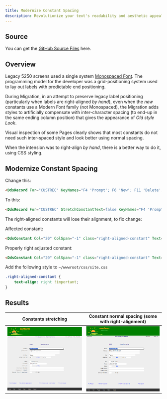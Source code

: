 ```yaml
---
title: Modernize Constant Spacing
description: Revolutionize your text's readability and aesthetic appeal with our guide on Modernize Constant Spacing. This resource explores the transformative power of monospaced fonts in creating a sleek, uniform appearance for your digital content. Whether you're aiming to enhance code readability, design standout documents, or give your application's UI a contemporary edge, learn how constant spacing can elevate your typography game.
---
```

## Source

You can get the [GitHub Source Files](https://github.com/asnaqsys-examples/sunfarm-ui-enhancements) here.

## Overview
Legacy 5250 screens used a single system [Monospaced Font](https://en.wikipedia.org/wiki/Monospaced_font). The programming model for the developer was a grid-positioning system used to lay out labels with predictable end positioning.

During Migration, in an attempt to preserve legacy label positioning (particularly when labels are right-aligned *by hand*), even when the *new* constants use a Modern Font family (not Monospaced), the Migration adds styles to artificially compensate with inter-character spacing (to end-up in the same ending column position) that gives the appearance of *Old style Look*.

Visual inspection of some Pages clearly shows that most constants do not need such inter-spaced style and look better using normal spacing.

When the intension was to right-align *by hand*, there is a better way to do it, using CSS styling.

## Modernize Constant Spacing

Change this:
```html
<DdsRecord For="CUSTREC" KeyNames="F4 'Prompt'; F6 'New'; F11 'Delete'; F12 'Cancel';">
```

To this:
```html
<DdsRecord For="CUSTREC" StretchConstantText=false KeyNames="F4 'Prompt'; F6 'New'; F11 'Delete'; F12 'Cancel';">
```

The right-aligned constants will lose their alignment, to fix change:

Affected constant:
```html
<DdsConstant Col="20" ColSpan="-1" class="right-aligned-constant" Text="Name:" />
```

Properly right adjusted constant:
```html
<DdsConstant Col="20" ColSpan="-1" class="right-aligned-constant" Text="Name:" />
```

Add the following style to `~/wwwroot/css/site.css`

```css
.right-aligned-constant {
    text-align: right !important;
}
```

## Results

| Constants stretching | Constant normal spacing (some with right-alignment) |
| :-: | :-: |
| ![Constants stretching](./images/logo-branded-update-customer.png) | ![Constant normal spacing with right-alignment](./images/logo-branded-update-customer-non-stretch.png) |

